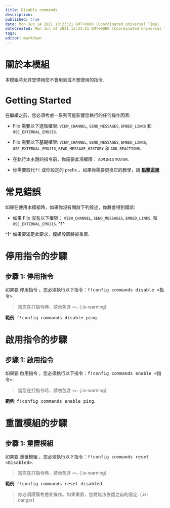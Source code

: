 ```yaml
---
title: Disable commands
description:
published: true
date: Mon Jun 14 2021 13:23:21 GMT+0000 (Coordinated Universal Time)
dateCreated: Mon Jun 14 2021 13:23:21 GMT+0000 (Coordinated Universal Time)
tags:
editor: markdown
---
```


# 關於本模組

本模組將允許您停用您不會用到或不想使用的指令.

# Getting Started

在繼續之前，您必須考慮一系列可能影響您執行的任何操作因素:

- Filo 需要以下進階權限: ``VIEW_CHANNEL``, ``SEND_MESSAGES``, ``EMBED_LINKS`` 和 ``USE_EXTERNAL_EMOJIS``.

- Filo 需要以下基礎權限: ``VIEW_CHANNEL``, ``SEND_MESSAGES``, ``EMBED_LINKS``, ``USE_EXTERNAL_EMOJIS``, ``READ_MESSAGE_HISTORY`` 和 ``ADD_REACTIONS``.

- 在執行本主題的指令前，你需要此項權限： ``ADMINISTRATOR``.

- 你需要取代<kbd>f!</kbd> 成你設定的 prefix 。如果你需要更換它的教學，請 **[點擊這裡](https://wiki.filobot.xyz/zh-tw/modules/prefix)**.

# 常見錯誤

如果在使用本模組時，如果你沒有開啟下列敘述，你將會得到錯誤:

- 如果 Filo 沒有以下權限： ``VIEW_CHANNEL``, ``SEND_MESSAGES``, ``EMBED_LINKS``, 和 ``USE_EXTERNAL_EMOJIS``. **^1^**

**^1^** 如果要滿足此要求，模組設置將被重置.

# 停用指令的步驟

## **步驟 1**: 停用指令

如果要 停用指令 ，您必須執行以下指令：<kbd>f!config commands disable \<指令></kbd>.

> 當您在打指令時，請勿包含 ``<>``.
{.is-warning}

**範例**: <kbd>f!config commands disable ping</kbd>.

# 啟用指令的步驟

## **步驟 1**: 啟用指令

如果要 啟用指令 ，您必須執行以下指令：<kbd>f!config commands enable \<指令></kbd>.

> 當您在打指令時，請勿包含 ``<>``.
{.is-warning}

**範例**: <kbd>f!config commands enable ping</kbd>.

# 重置模組的步驟

## **步驟 1**: 重置模組

如果要 重置模組 ，您必須執行以下指令：<kbd>f!config commands reset \<Disabled></kbd>.

> 當您在打指令時，請勿包含 ``<>``.
{.is-warning}

**範例**: <kbd>f!config commands reset disabled</kbd>.

> 你必須謹慎考慮此操作。如果重置，您將無法恢復之前的設定.
{.is-danger}
